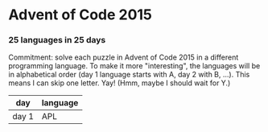 Advent of Code 2015
===================
### 25 languages in 25 days

Commitment: solve each puzzle in Advent of Code 2015 in a different programming language. To make it more "interesting", the languages will be in alphabetical order (day 1 language starts with A, day 2 with B, ...). This means I can skip one letter. Yay! (Hmm, maybe I should wait for Y.)

day    | language
-------|-------
day  1 | APL
